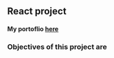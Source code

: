## React project

#### My portoflio [here](https://abielkiflu.github.io/portfolio/build/)


### Objectives of this project are



